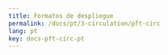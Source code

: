 ```yaml
---
title: Formatos de despliegue
permalink: /docs/pt/3-circulation/pft-circ
lang: pt
key: docs-pft-circ-pt
---
```

